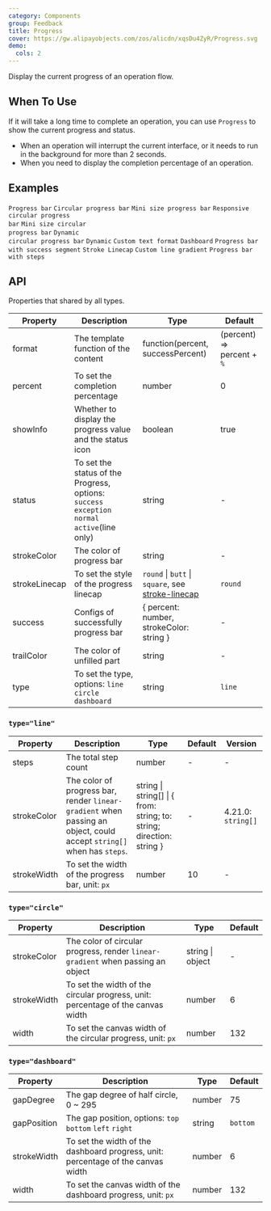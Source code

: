 ```yaml
---
category: Components
group: Feedback
title: Progress
cover: https://gw.alipayobjects.com/zos/alicdn/xqsDu4ZyR/Progress.svg
demo:
  cols: 2
---
```


Display the current progress of an operation flow.

## When To Use

If it will take a long time to complete an operation, you can use `Progress` to show the current progress and status.

- When an operation will interrupt the current interface, or it needs to run in the background for more than 2 seconds.
- When you need to display the completion percentage of an operation.

## Examples

<!-- prettier-ignore -->
<code src="./demo/line.tsx">Progress bar</code>
<code src="./demo/circle.tsx">Circular progress bar</code>
<code src="./demo/line-mini.tsx">Mini size progress bar</code>
<code src="./demo/circle-micro.tsx">Responsive circular progress bar</code>
<code src="./demo/circle-mini.tsx">Mini size circular progress bar</code>
<code src="./demo/circle-dynamic.tsx">Dynamic circular progress bar</code>
<code src="./demo/dynamic.tsx">Dynamic</code>
<code src="./demo/format.tsx">Custom text format</code>
<code src="./demo/dashboard.tsx">Dashboard</code>
<code src="./demo/segment.tsx">Progress bar with success segment</code>
<code src="./demo/linecap.tsx">Stroke Linecap</code>
<code src="./demo/gradient-line.tsx">Custom line gradient</code>
<code src="./demo/steps.tsx">Progress bar with steps</code>

## API

Properties that shared by all types.

| Property | Description | Type | Default |
| --- | --- | --- | --- |
| format | The template function of the content | function(percent, successPercent) | (percent) => percent + `%` |
| percent | To set the completion percentage | number | 0 |
| showInfo | Whether to display the progress value and the status icon | boolean | true |
| status | To set the status of the Progress, options: `success` `exception` `normal` `active`(line only) | string | - |
| strokeColor | The color of progress bar | string | - |
| strokeLinecap | To set the style of the progress linecap | `round` \| `butt` \| `square`, see [stroke-linecap](https://developer.mozilla.org/docs/Web/SVG/Attribute/stroke-linecap) | `round` |
| success | Configs of successfully progress bar | { percent: number, strokeColor: string } | - |
| trailColor | The color of unfilled part | string | - |
| type | To set the type, options: `line` `circle` `dashboard` | string | `line` |

### `type="line"`

| Property | Description | Type | Default | Version |
| --- | --- | --- | --- | --- |
| steps | The total step count | number | - | - |
| strokeColor | The color of progress bar, render `linear-gradient` when passing an object, could accept `string[]` when has `steps`. | string \| string[] \| { from: string; to: string; direction: string } | - | 4.21.0: `string[]` |
| strokeWidth | To set the width of the progress bar, unit: `px` | number | 10 | - |

### `type="circle"`

| Property | Description | Type | Default |
| --- | --- | --- | --- |
| strokeColor | The color of circular progress, render `linear-gradient` when passing an object | string \| object | - |
| strokeWidth | To set the width of the circular progress, unit: percentage of the canvas width | number | 6 |
| width | To set the canvas width of the circular progress, unit: `px` | number | 132 |

### `type="dashboard"`

| Property | Description | Type | Default |
| --- | --- | --- | --- |
| gapDegree | The gap degree of half circle, 0 ~ 295 | number | 75 |
| gapPosition | The gap position, options: `top` `bottom` `left` `right` | string | `bottom` |
| strokeWidth | To set the width of the dashboard progress, unit: percentage of the canvas width | number | 6 |
| width | To set the canvas width of the dashboard progress, unit: `px` | number | 132 |

